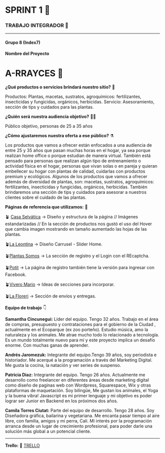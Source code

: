 # SPRINT 1 🏁
### TRABAJO INTEGRADOR 💪 
---

 

#### Grupo 8 (Index7) 

**Nombre del Proyecto** 

# A-RRAYCES 🌱

**¿Qué productos o servicios brindará nuestro sitio?** 🎍

Productos: Plantas, macetas, sustratos, agroquímicos: fertilizantes, insecticidas y fungicidas, orgánicos, herbicidas. 
Servicio: Asesoramiento, sección de tips y cuidados para las plantas. 

**¿Quién será nuestra audiencia objetivo?** 👥👥

Público objetivo, personas de 25 a 35 años 

**¿Cómo ajustaremos nuestra oferta a ese público?** ⚗️

Los productos que vamos a ofrecer están enfocados a una audiencia de entre 25 y 35 años que pasan muchas horas en el hogar, ya sea porque realizan home office o porque estudian de manera virtual. También está pensado para personas que realizan algún tipo de entrenamiento o actividad física en el hogar, personas que vivan solas o en pareja y quieran embellecer su hogar con plantas de calidad, cuidarlas con productos premium y ecológicos.
Algunos de los productos que vamos a ofrecer además de diversidad de plantas, son: macetas, sustratos, agroquímicos: fertilizantes, insecticidas y fungicidas, orgánicos, herbicidas. También brindaremos una sección de tips y cuidados para asesorar a nuestros clientes sobre el cuidado de las plantas. 

**Páginas de referencia que utilizamos:** 🔗

🪴 [Casa Selvática](https://www.casaselvatica.com.ar/)  → Diseño y estructura de la página // Imágenes estandarizadas // En la sección de productos nos gustó el uso del Hover que cambia imagen mostrando en tamaño aumentado las hojas de las plantas.

🪴[La Leontina](https://laleontina.com/) → Diseño Carrusel - Slider Home. 

🪴[Plantas Somos](https://plantasomos.com/) → La sección de registro y el Login con el REcaptcha.

🪴[Potit](https://potit.com.ar/) → La página de registro también tiene la versión para ingresar con Facebook.

🪴[Vivero Mario](https://tienda.viveromario.com.ar/) → Ideas de secciones para incorporar.

🪴[La Floreri](https://www.lafloreri.com/) → Sección de envíos y entregas.

**Equipo de trabajo** 👇

**Samantha Cincunegui:** Líder del equipo. Tengo 32 años. Trabajo en el área de compras, presupuesto y contrataciones para el gobierno de la Ciudad , actualmente en el Ecoparque (ex zoo porteño). Estudio música, amo la naturaleza y los animales. Me atrae mucho todo lo relacionado a tecnología. Es un mundo totalmente nuevo para mí y este proyecto implica un desafío enorme.  Con muchas ganas de aprender. 

**Andrés Jaromezuk:**  Integrante del equipo.Tengo 39 años, soy periodista e historiador. Me acerqué a la programación a través del Marketing Digital. Me gusta la cocina, la natación y ver series de suspenso.

**Patricia Diaz:** Integrante del equipo. Tengo 26 años. Actualmente me desarrollo como freelancer en diferentes áreas desde marketing digital como diseño de paginas web con Wordpress, Squarespace, Wix y otras plataformas de maquetación. Soy bilingüe, Me gustan los animales, el Yoga y la buena vibra! Javascript es mi primer lenguaje y mi objetivo es poder lograr ser Junior en Backend en los próximos dos años. 

**Camila Torres Ciutat:** Parte del equipo de desarrollo. Tengo 28 años. Soy Diseñadora gráfica, bailarina y vegetariana. Me encanta pasar tiempo al aire libre, con familia, amigos y mi perra, Cali. Mi interés por la programación arranca desde un lugar de crecimiento profesional, para poder darle una solución más global a un potencial cliente. 

---

**Trello:** 🔗 [TRELLO](https://trello.com/b/rV7zv3I4/grupo8index7a-rrayces)


